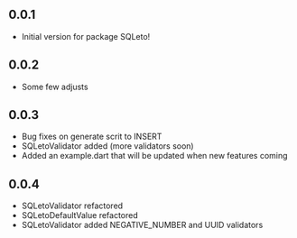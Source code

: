 ## 0.0.1

- Initial version for package SQLeto!

## 0.0.2

- Some few adjusts

## 0.0.3

- Bug fixes on generate scrit to INSERT
- SQLetoValidator added (more validators soon)
- Added an example.dart that will be updated when new features coming

## 0.0.4

- SQLetoValidator refactored
- SQLetoDefaultValue refactored
- SQLetoValidator added NEGATIVE_NUMBER and UUID validators